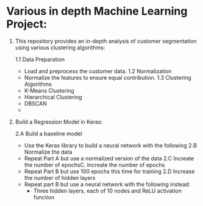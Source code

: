 # Various in depth Machine Learning Project:
1. This repository provides an in-depth analysis of customer segmentation using various clustering algorithms:

   1.1 Data Preparation
     - Load and preprocess the customer data.
   1.2 Normalization
     - Normalize the features to ensure equal contribution.
   1.3 Clustering Algorithms
     - K-Means Clustering
     - Hierarchical Clustering
     - DBSCAN
     - 
2. Build a Regression Model in Keras:
   
    2.A Build a baseline model
     - Use the Keras library to build a neural network with the following
    2.B Normalize the data
     - Repeat Part A but use a normalized version of the data
    2.C Increate the number of epochsC. Increate the number of epochs
     - Repeat Part B but use 100 epochs this time for training
    2.D Increase the number of hidden layers
     - Repeat part B but use a neural network with the following instead:
         - Three hidden layers, each of 10 nodes and ReLU activation function

   
